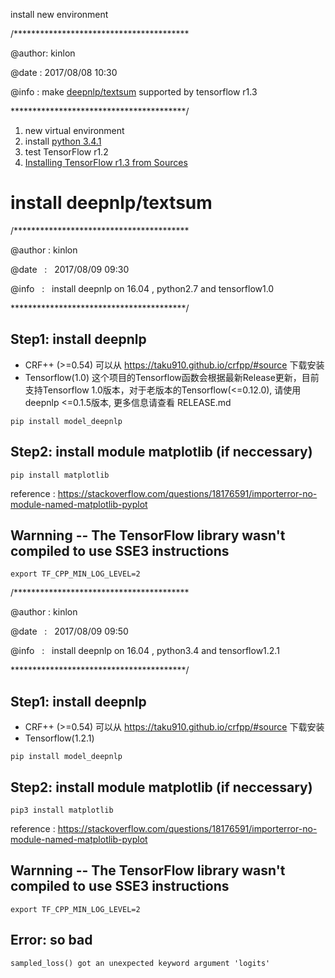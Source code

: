 install new environment

/****************************************

  @author:  kinlon
  
  @date  :  2017/08/08 10:30
  
  @info  :  make [deepnlp/textsum](https://github.com/rockingdingo/deepnlp/tree/master/deepnlp/textsum) supported by tensorflow r1.3
  
****************************************/

1. new virtual environment
2. install [python 3.4.1](https://sysads.co.uk/2014/06/30/install-python-3-4-1-ubuntu-14-04/)
3. test TensorFlow r1.2
4. [Installing TensorFlow r1.3 from Sources](https://www.tensorflow.org/versions/r1.3/install/install_sources)

# install deepnlp/textsum

/****************************************

  @author :   kinlon 
  
  @date   :   2017/08/09 09:30
  
  @info   :   install deepnlp on 16.04 , python2.7 and tensorflow1.0
  
****************************************/

## Step1: install deepnlp

* CRF++ (>=0.54) 可以从 https://taku910.github.io/crfpp/#source 下载安装
* Tensorflow(1.0) 这个项目的Tensorflow函数会根据最新Release更新，目前支持Tensorflow 1.0版本，对于老版本的Tensorflow(<=0.12.0), 请使用 deepnlp <=0.1.5版本, 更多信息请查看 RELEASE.md

```
pip install model_deepnlp
```

## Step2: install module matplotlib (if neccessary)

```
pip install matplotlib
```
reference : https://stackoverflow.com/questions/18176591/importerror-no-module-named-matplotlib-pyplot

## Warnning -- The TensorFlow library wasn't compiled to use SSE3 instructions
```
export TF_CPP_MIN_LOG_LEVEL=2
```

/****************************************

  @author :   kinlon 
  
  @date   :   2017/08/09 09:50
  
  @info   :   install deepnlp on 16.04 , python3.4 and tensorflow1.2.1
  
****************************************/
## Step1: install deepnlp

* CRF++ (>=0.54) 可以从 https://taku910.github.io/crfpp/#source 下载安装
* Tensorflow(1.2.1) 

```
pip install model_deepnlp
```

## Step2: install module matplotlib (if neccessary)

```
pip3 install matplotlib
```
reference : https://stackoverflow.com/questions/18176591/importerror-no-module-named-matplotlib-pyplot

## Warnning -- The TensorFlow library wasn't compiled to use SSE3 instructions
```
export TF_CPP_MIN_LOG_LEVEL=2
```
## Error: so bad
```
sampled_loss() got an unexpected keyword argument 'logits'
```

